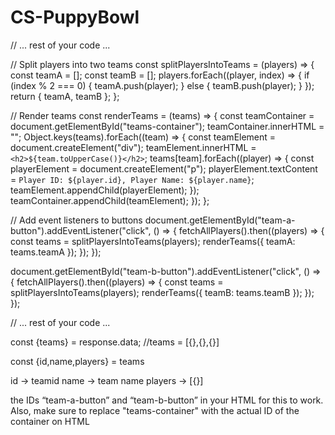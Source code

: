 # CS-PuppyBowl

// ... rest of your code ...

// Split players into two teams
const splitPlayersIntoTeams = (players) => {
const teamA = [];
const teamB = [];
players.forEach((player, index) => {
if (index % 2 === 0) {
teamA.push(player);
} else {
teamB.push(player);
}
});
return { teamA, teamB };
};

// Render teams
const renderTeams = (teams) => {
const teamContainer = document.getElementById("teams-container");
teamContainer.innerHTML = "";
Object.keys(teams).forEach((team) => {
const teamElement = document.createElement("div");
teamElement.innerHTML = `<h2>${team.toUpperCase()}</h2>`;
teams[team].forEach((player) => {
const playerElement = document.createElement("p");
playerElement.textContent = `Player ID: ${player.id}, Player Name: ${player.name}`;
teamElement.appendChild(playerElement);
});
teamContainer.appendChild(teamElement);
});
};

// Add event listeners to buttons
document.getElementById("team-a-button").addEventListener("click", () => {
fetchAllPlayers().then((players) => {
const teams = splitPlayersIntoTeams(players);
renderTeams({ teamA: teams.teamA });
});
});

document.getElementById("team-b-button").addEventListener("click", () => {
fetchAllPlayers().then((players) => {
const teams = splitPlayersIntoTeams(players);
renderTeams({ teamB: teams.teamB });
});
});

// ... rest of your code ...

const {teams} = response.data;
//teams = [{},{},{}]

const {id,name,players} = teams

id -> teamid
name -> team name
players -> [{}]

the IDs “team-a-button” and “team-b-button” in your HTML for this to work. Also, make sure to replace "teams-container" with the actual ID of the container on HTML
